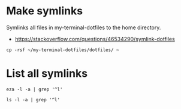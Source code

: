 # Make symlinks

Symlinks all files in my-terminal-dotfiles to the home directory.

- https://stackoverflow.com/questions/46534290/symlink-dotfiles

```
cp -rsf ~/my-terminal-dotfiles/dotfiles/ ~
```

# List all symlinks

```
eza -l -a | grep '^l'
```

```
ls -l -a | grep '^l'
```
